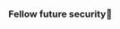 ### Fellow future security👋

<!--
**16CentAstrology/16CentAstrology** is a ✨ _special_ ✨ repository because its `README.md` VIP (this file) appears on your GitHub profile.

Here are some ideas to get you started:

- 🔭 I’m currently working on establishing myself with the right App developers
- 🌱 I’m currently find myself in a surreal situation...
- 👯 I’m looking to collaborate with any ap developer that may want combine thier expertise with my new but accurate approach ...
- 🤔 It is all about the future...
- 💬 Ask me about how to secure your business life by working mathematically and spiritually...
- 📫 How to reach me: ...
- 😄 facebook.com/16CentAstrology ...
- ⚡ Unless you are made of ROBOT
YOU MAY WANT TO SECURE YOUR QUESTION FOR 2023...
-->
